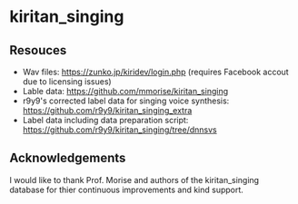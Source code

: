 # kiritan_singing

## Resouces

- Wav files: https://zunko.jp/kiridev/login.php (requires Facebook accout due to licensing issues)
- Lable data: https://github.com/mmorise/kiritan_singing
- r9y9's corrected label data for singing voice synthesis: https://github.com/r9y9/kiritan_singing_extra
- Label data including data preparation script: https://github.com/r9y9/kiritan_singing/tree/dnnsvs

## Acknowledgements

I would like to thank Prof. Morise and authors of the kiritan_singing database for thier continuous improvements and kind support.